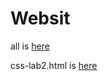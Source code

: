 # Websit
all is <a href="https://sam199971.github.io/Websit/home.html">here</a>

css-lab2.html is <a href="https://sam199971.github.io/Websit/css-lab2.html">here</a>
